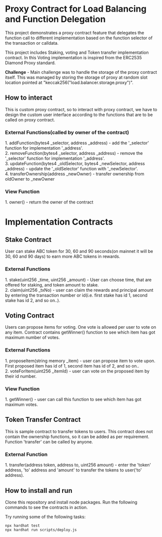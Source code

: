 # Proxy Contract for Load Balancing and Function Delegation

This project demonstrates a proxy contract feature that delegates the function call to different implementation based on the function selector of the transaction or calldata.

This project includes Staking, voting and Token transfer implementation contract. In this Voting implementation is inspired from the ERC2535 Diamond Proxy standard.

<b>Challenge</b> - Main challenge was to handle the storage of the proxy contract itself. This was managed by storing the storage of proxy at random slot location pointed at "keccak256("load.balancer.storage.proxy")".

<h2>How to interact</h2>
This is custom proxy contract, so to interact with proxy contract, we have to design the custom user interface according to the functions that are to be called on proxy contract.
<h3>External Functions(called by owner of the contract)</h3>
1. addFunction(bytes4 _selector, address _address) - add the '_selector' function for implementation '_address'.
<br>
2. removeFunction(bytes4 _selector, address _address) - remove the '_selector' function for implementation '_address'.
<br>
3. updateFunction(bytes4 _oldSelector, bytes4 _newSelector, address _address) - update the '_oldSelector' function with '_newSelector'.
<br>
4. transferOwnership(address _newOwner) - transfer ownership from oldOwner to _newOwner
<h3> View Function</h3>
1. owner() - return the owner of the contract

<h1>Implementation Contracts</h1>

<h2>Stake Contract</h2>
User can stake ABC token for 30, 60 and 90 seconds(on mainnet it will be 30, 60 and 90 days) to earn more ABC tokens in rewards.
<h3>External Functions</h3>
1. stake(uint256 _time, uint256 _amount) - User can choose time, that are offered for staking, and token amount to stake.
<br>
2. claim(uint256 _txNo) - user can claim the rewards and principal amount by entering the transaction number or id(i.e. first stake has id 1, second stake has id 2, and so on..).

<h2>Voting Contract</h2>
Users can propose items for voting. One vote is allowed per user to vote on any item. Contract contains getWinner() function to see which item has got maximum number of votes.
<h3>External Functions</h3>
1. proposeItem(string memory _item) - user can propose item to vote upon. First proposed item has id of 1, second item has id of 2, and so on..
<br>
2. voteForItem(uint256 _itemId) - user can vote on the proposed item by their id number.
<h3> View Function</h3>
1. getWinner() - user can call this function to see which item has got maximum votes.

<h2>Token Transfer Contract</h2>
This is sample contract to transfer tokens to users. This contract does not contain the ownership functions, so it can be added as per requirement. Function 'transfer' can be called by anyone.
<h3>External Function</h3>
1. transfer(address token, address to, uint256 amount) - enter the 'token' address, 'to' address and 'amount' to transfer the tokens to user('to' address).
<br>

<h2>How to install and run</h2>
Clone this repository and install node packages. Run the following commands to see the contracts in action.
<br>

Try running some of the following tasks:

```shell
npx hardhat test
npx hardhat run scripts/deploy.js
```
